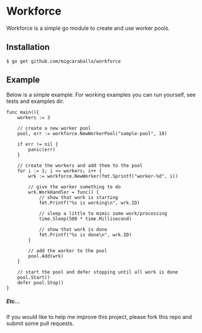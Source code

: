 # Workforce
Workforce is a simple go module to create and use worker pools.

## Installation
`
$ go get github.com/migcaraballo/workforce
` 

## Example
Below is a simple example. For working examples you can run yourself, see tests and examples dir.
```
func main(){
	workers := 3

	// create a new worker pool
	pool, err := workforce.NewWorkerPool("sample-pool", 10)

	if err != nil {
		panic(err)
	}

	// create the workers and add them to the pool
	for i := 1; i <= workers; i++ {
		wrk := workforce.NewWorker(fmt.Sprintf("worker-%d", i))

		// give the worker something to do
		wrk.WorkHandler = func() {
			// show that work is starting
			fmt.Printf("%s is working\n", wrk.ID)

			// sleep a little to mimic some work/processing
			time.Sleep(500 * time.Millisecond)

			// show that work is done
			fmt.Printf("%s is done\n", wrk.ID)
		}

		// add the worker to the pool
		pool.Add(wrk)
	}

	// start the pool and defer stopping until all work is done
	pool.Start()
	defer pool.Stop()
}
```

##### Etc...
 If you would like to help me improve this project, please fork this repo and submit some pull requests.
